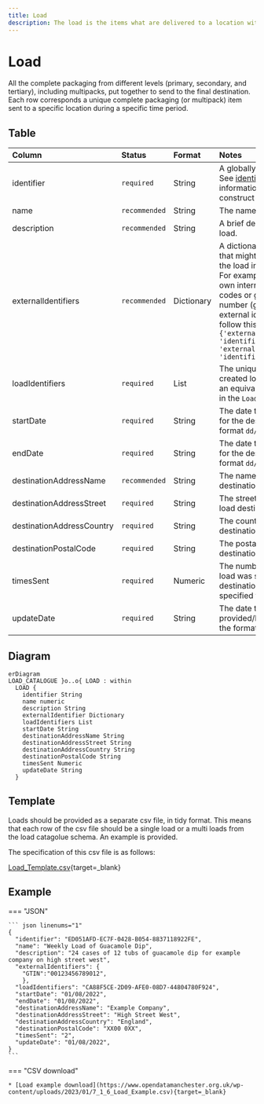 ```yaml
---
title: Load
description: The load is the items what are delivered to a location within Open 3P.
---
```


# Load

All the complete packaging from different levels (primary, secondary, and tertiary), including multipacks, put together to send to the final destination. Each row corresponds a unique complete packaging (or multipack) item sent to a specific location during a specific time period.

## Table
|Column|<div style="width:90px">Status</div>|Format|Notes|
|:-|:-|:-|:-|
|identifier|`required`|String|A globally unique identifier. See [identifiers](../4_Identifiers/4_1_Identifiers.md) section for information on how to construct this identifier|
|name|`recommended`|String|The name of this load.|
|description|`recommended`|String|A brief description of this load.|
|externalIdentifiers|`recommended`|Dictionary|A dictionary of identifiers that might be used to identify the load in other systems. For example: manufacturer's own internal identifier, bar codes or global trade item number (gtin). To provide external identifiers please follow this format. `{'externalIdentifierName1': 'identifier1', 'externalIdentifierName2': 'identifier2'}`|
|loadIdentifiers|`required`|List|The unique identifier of the created load. There must be an equivalent identifier found in the `Load Catalogue`.|
|startDate|`required`|String|The date that the load began for the destination. Use the format `dd/mm/yyyy`.|
|endDate|`required`|String|The date that the load ended for the destination. Use the format `dd/mm/yyyy`.|
|destinationAddressName|`recommended`|String|The name of the load destination address.|
|destinationAddressStreet|`required`|String|The street address of this load destination.|
|destinationAddressCountry|`required`|String|The country of this load destination.|
|destinationPostalCode|`required`|String|The postal code of this load destination.|
|timesSent|`required`|Numeric|The number of times this load was sent to the destination during the specified time period.|
|updateDate|`required`|String|The date that the load was provided/last updated. Use the format `dd/mm/yyyy`.|

## Diagram

``` mermaid
erDiagram
LOAD_CATALOGUE }o..o{ LOAD : within
  LOAD {
    identifier String
    name numeric
    description String
    externalIdentifier Dictionary
    loadIdentifiers List
    startDate String
    destinationAddressName String
    destinationAddressStreet String
    destinationAddressCountry String
    destinationPostalCode String
    timesSent Numeric
    updateDate String
  }
```

## Template

Loads should be provided as a separate csv file, in tidy format. This means that each row of the csv file should be a single load or a multi loads from the load catagolue schema. An example is provided.

The specification of this csv file is as follows:

[Load_Template.csv](https://www.open3p.org/wp-content/uploads/2023/03/7_1_7_Load_Template.csv){target=_blank}

## Example

=== "JSON"

    ``` json linenums="1"
    {
      "identifier": "ED051AFD-EC7F-0428-B054-8837118922FE",
      "name": "Weekly Load of Guacamole Dip",
      "description": "24 cases of 12 tubs of guacamole dip for example company on high street west",
      "externalIdentifiers": {
        "GTIN":"00123456789012",
        },
      "loadIdentifiers": "CA88F5CE-2D09-AFE0-08D7-44804780F924",
      "startDate": "01/08/2022",
      "endDate": "01/08/2022",
      "destinationAddressName": "Example Company",
      "destinationAddressStreet": "High Street West",
      "destinationAddressCountry": "England",
      "destinationPostalCode": "XX00 0XX",
      "timesSent": "2",
      "updateDate": "01/08/2022",
    }
    ```
=== "CSV download"

    * [Load example download](https://www.opendatamanchester.org.uk/wp-content/uploads/2023/01/7_1_6_Load_Example.csv){target=_blank}
    